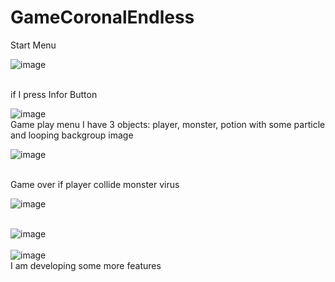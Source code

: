 # GameCoronalEndless
Start Menu
<br>

![image](https://user-images.githubusercontent.com/73264521/172190458-527d14aa-79d0-4755-90b6-f5239a5b347d.png)

</br>
if I press Infor Button
<br>

![image](https://user-images.githubusercontent.com/73264521/172190562-f8f32bfa-a31c-45cc-9b2a-baa5422de7fb.png)
</br>
Game play menu
I have 3 objects: player, monster, potion with some particle and looping backgroup image
<br>

![image](https://user-images.githubusercontent.com/73264521/172191358-5ac2abe9-f50c-4b50-b28e-158065bfa266.png)

</br>
Game over if player collide monster virus
<br>

![image](https://user-images.githubusercontent.com/73264521/172192039-34adcdc9-3116-4f01-b3ff-0631c60cd44c.png)


<br>![image](https://user-images.githubusercontent.com/73264521/174494909-692eced9-adc2-4b61-8220-d39d0e499d16.png)
</br>
<br>
![image](https://user-images.githubusercontent.com/73264521/174494974-7f381438-cab9-486e-b951-07bf76b5151e.png)
</br>
I am developing some more features
